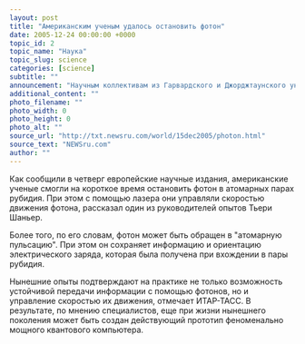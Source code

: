 ```yaml
---
layout: post
title: "Американским ученым удалось остановить фотон"
date: 2005-12-24 00:00:00 +0000
topic_id: 2
topic_name: "Наука"
topic_slug: science
categories: [science]
subtitle: ""
announcement: "Научным коллективам из Гарвардского и Джорджтаунского университетов США удалось остановить носитель света - фотон. Тем самым сделан важный шаг к созданию основ квантовой технологии, которая должна позволить в миллионы раз увеличить мощность и возможности вычислительной и телекоммуникационной техники."
additional_content: ""
photo_filename: ""
photo_width: 0
photo_height: 0
photo_alt: ""
source_url: "http://txt.newsru.com/world/15dec2005/photon.html"
source_text: "NEWSru.com"
author: ""
---
```

Как сообщили в четверг европейские научные издания, американские ученые смогли на короткое время остановить фотон в атомарных парах рубидия. При этом с помощью лазера они управляли скоростью движения фотона, рассказал один из руководителей опытов Тьери Шаньер.

Более того, по его словам, фотон может быть обращен в "атомарную пульсацию". При этом он сохраняет информацию и ориентацию электрического заряда, которая была получена при вхождении в пары рубидия.

Нынешние опыты подтверждают на практике не только возможность устойчивой передачи информации с помощью фотонов, но и управление скоростью их движения, отмечает ИТАР-ТАСС. В результате, по мнению специалистов, еще при жизни нынешнего поколения может быть создан действующий прототип феноменально мощного квантового компьютера.
